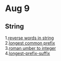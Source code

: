 # Aug 9
## String

1.<a href="https://practice.geeksforgeeks.org/problems/reverse-words-in-a-given-string5459/1">reverse words in string</a><br>
2.<a href="https://practice.geeksforgeeks.org/problems/longest-common-prefix-in-an-array5129/1">longest common prefix </a><br>
3.<a href="https://practice.geeksforgeeks.org/problems/roman-number-to-integer3201/1">roman umber to integer</a><br>
4.<a href="https://practice.geeksforgeeks.org/problems/longest-prefix-suffix/0">longest-prefix-suffix</a><br>
